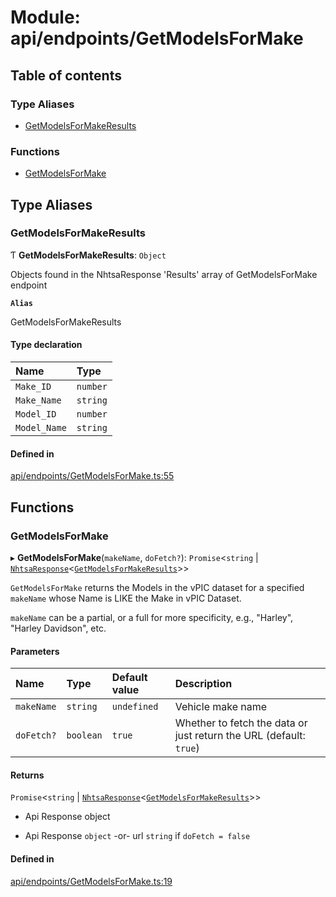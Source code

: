 # Module: api/endpoints/GetModelsForMake

## Table of contents

### Type Aliases

- [GetModelsForMakeResults](api_endpoints_GetModelsForMake.md#getmodelsformakeresults)

### Functions

- [GetModelsForMake](api_endpoints_GetModelsForMake.md#getmodelsformake)

## Type Aliases

### GetModelsForMakeResults

Ƭ **GetModelsForMakeResults**: `Object`

Objects found in the NhtsaResponse 'Results' array of GetModelsForMake endpoint

**`Alias`**

GetModelsForMakeResults

#### Type declaration

| Name | Type |
| :------ | :------ |
| `Make_ID` | `number` |
| `Make_Name` | `string` |
| `Model_ID` | `number` |
| `Model_Name` | `string` |

#### Defined in

[api/endpoints/GetModelsForMake.ts:55](https://github.com/ShaggyTech/nhtsa-api-wrapper/blob/8c71dfe/packages/lib/src/api/endpoints/GetModelsForMake.ts#L55)

## Functions

### GetModelsForMake

▸ **GetModelsForMake**(`makeName`, `doFetch?`): `Promise`<`string` \| [`NhtsaResponse`](api_types.md#nhtsaresponse)<[`GetModelsForMakeResults`](api_endpoints_GetModelsForMake.md#getmodelsformakeresults)\>\>

`GetModelsForMake` returns the Models in the vPIC dataset for a specified `makeName`
whose Name is LIKE the Make in vPIC Dataset.

`makeName` can be a partial, or a full for more specificity, e.g., "Harley",
"Harley Davidson", etc.

#### Parameters

| Name | Type | Default value | Description |
| :------ | :------ | :------ | :------ |
| `makeName` | `string` | `undefined` | Vehicle make name |
| `doFetch?` | `boolean` | `true` | Whether to fetch the data or just return the URL (default: `true`) |

#### Returns

`Promise`<`string` \| [`NhtsaResponse`](api_types.md#nhtsaresponse)<[`GetModelsForMakeResults`](api_endpoints_GetModelsForMake.md#getmodelsformakeresults)\>\>

- Api Response object

- Api Response `object`
-or- url `string` if `doFetch = false`

#### Defined in

[api/endpoints/GetModelsForMake.ts:19](https://github.com/ShaggyTech/nhtsa-api-wrapper/blob/8c71dfe/packages/lib/src/api/endpoints/GetModelsForMake.ts#L19)
